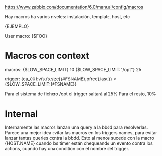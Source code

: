 https://www.zabbix.com/documentation/6.0/manual/config/macros

Hay macros ha varios niveles: instalación, template, host, etc

{EJEMPLO}


User macro:
{$FOO}



# Macros con context
macros:
{$LOW_SPACE_LIMIT} 10
{$LOW_SPACE_LIMIT:"/opt"} 25

trigger:
{ca_001:vfs.fs.size[{#FSNAME},pfree].last()} < {$LOW_SPACE_LIMIT:{#FSNAME}}

Para el sistema de fichero /opt el trigger saltará al 25%
Para el resto, 10%


# Internal
Internamente las macros lanzan una query a la bbdd para resolverlas.
Parece una mejor idea evitar las macros en los triggers names, para evitar lanzar tantas queries contra la bbdd.
Esto al menos sucede con la macro {HOST.NAME} cuando los timer están chequeando un evento contra los actions, cuando hay una condition con el nombre del trigger.
